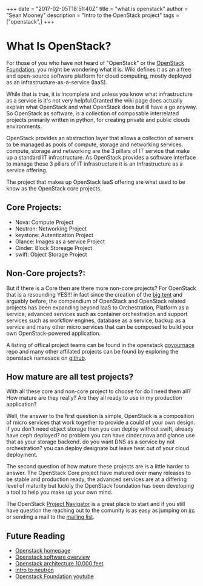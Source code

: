 +++
date = "2017-02-05T18:51:40Z"
title = "what is openstack"
author = "Sean Mooney"
description = "Intro to the OpenStack project"
tags = ["openstack",]
+++

What Is OpenStack?
==================

For those of you who have not heard of "OpenStack" or the <a href="http://openstack.org">OpenStack Foundation</a>,
you might be wondering what it is. Wiki defines it as an a free and open-source
software platform for cloud computing, mostly deployed as an
infrastructure-as-a-service (IaaS).

While that is true, it is incomplete and unless you know what infrastructure 
as a service is it's not very helpful.Granted the wiki page does actually
explain what OpenStack and what OpenStack does but ill have a go anyway.
So OpenStack as software, is a collection of composable interrelated projects
primarily written in python, for creating private and public clouds environments.

OpenStack provides an abstraction layer that allows a collection of servers 
to be managed as pools of compute, storage and networking services.
compute, storage and networking are the 3 pillars of IT service that
make up a standard IT infrastructure. As OpenStack provides a software interface
to manage these 3 pillars of IT infrastructure it is an Infrastructure as a service offering.


The project that makes up OpenStack IaaS offering are what used to be know as
the OpenStack core projects.

Core Projects:
--------------
<ul>
<li> Nova: Compute Project</li>
<li> Neutron: Networking Project</li>
<li> keystone: Autentication Project</li>
<li> Glance: Images as a service Project</li>
<li> Cinder: Block Storeage Project</li>
<li> swift: Object Storage Project</li>
</ul>

Non-Core projects?:
-------------------
But if there is a Core then are there more non-core projects?
For OpenStack that is a resounding YES!!! in fact since the
creation of the <a href="https://github.com/openstack/governance/blob/master/resolutions/20141202-project-structure-reform-spec.rst">big tent</a> and arguably before, the compendium of OpenStack
and OpenStack related projects has been expanding beyond IaaS to Orchestration,
Platform as a service, advanced services such as container orchestration and support
services such as workflow engines, database as a service, backup as a service and
many other micro services that can be composed to build your own OpenStack-powered application.

A listing of offical project teams can be found in the openstack <a href="https://governance.openstack.org/tc/reference/projects/">govournace</a> repo
and many other affilated projects can be found by exploring the openstack namesace on <a href="https://github.com/openstack">github</a>.


 
How mature are all test projects?
---------------------------------
With all these core and non-core project to choose for do I need them all?
How mature are they really? Are they all ready to use in my production application?

Well, the answer to the first question is simple, OpenStack is a composition of micro services that
work together to provide a could of your own design. if you don't need object storage then you
can deploy without swift, already have ceph deployed? no problem you can have cinder,nova and glance
use that as your storage backend. do you want DNS as a service by not orchestration?
you can deploy designate but leave heat out of your cloud deployment.

The second question of how mature these projects are is a little harder to answer.
The OpenStack Core project have matured over many releases to be stable and production
ready, the advanced services are at a differing level of maturity but luckily the
OpenStack foundation has been developing a tool to help you make up your own mind.

The OpenStack <a href="https://www.openstack.org/software/project-navigator">Project Navigator</a> is a great place to start and if you still
have question the reaching out to the comunity is as easy as jumping on <a href="https://wiki.openstack.org/wiki/IRC">irc</a> or
sending a mail to the <a href="mailto:openstack@lists.openstack.org">mailing list</a>.

Future Reading
-------------- 
<ul>
<li><a href="http://www.openstack.org">Openstack homepage</a></li>
<li><a href="https://www.openstack.org/software">Openstack software overview</a></li>
<li><a href="https://www.youtube.com/watch?v=hWWSaBOMTNo">Openstack architecture 10,000 feet</a></li>
<li><a href="https://www.youtube.com/playlist?list=PLG2eb1MxWbfEqFEbziT9geOOXwiw9zZOm">intro to neutron</a></li>
<li><a href="https://www.youtube.com/user/OpenStackFoundation">Openstack Foundation youtube</a></li>
</ul>
